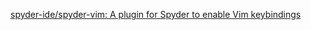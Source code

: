 [spyder\-ide/spyder\-vim: A plugin for Spyder to enable Vim keybindings](https://github.com/spyder-ide/spyder-vim)

